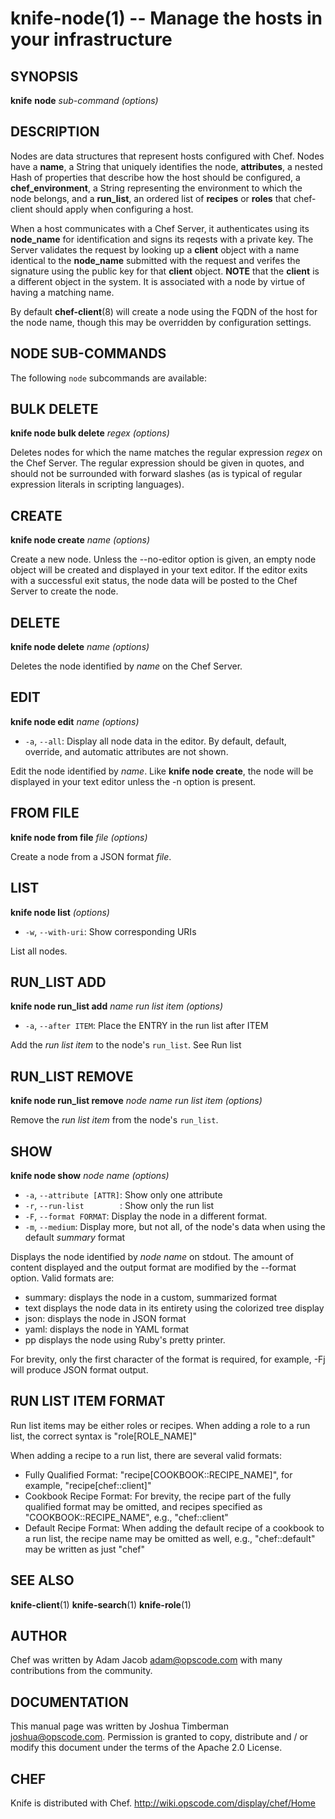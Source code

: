 knife-node(1) -- Manage the hosts in your infrastructure
========================================

## SYNOPSIS

__knife__ __node__ _sub-command_ _(options)_

## DESCRIPTION
Nodes are data structures that represent hosts configured with Chef.
Nodes have a __name__, a String that uniquely identifies the node,
__attributes__, a nested Hash of properties that describe how the host
should be configured, a __chef\_environment__, a String representing the
environment to which the node belongs, and a __run\_list__, an ordered
list of __recipes__ or __roles__ that chef-client should apply when
configuring a host.

When a host communicates with a Chef Server, it authenticates using its
__node\_name__ for identification and signs its reqests with a private
key.  The Server validates the request by looking up a __client__ object
with a name identical to the __node\_name__ submitted with the request
and verifes the signature using the public key for that __client__
object. __NOTE__ that the __client__ is a different object in the
system. It is associated with a node by virtue of having a matching
name.

By default __chef-client__(8) will create a node using the FQDN of the
host for the node name, though this may be overridden by configuration
settings.

## NODE SUB-COMMANDS
The following `node` subcommands are available:

## BULK DELETE
__knife node bulk delete__ _regex_ _(options)_

Deletes nodes for which the name matches the regular expression _regex_
on the Chef Server. The regular expression should be given in quotes,
and should not be surrounded with forward slashes (as is typical of
regular expression literals in scripting languages).

## CREATE
__knife node create__ _name_ _(options)_

Create a new node. Unless the --no-editor option is given, an empty node
object will be created and displayed in your text editor. If the editor
exits with a successful exit status, the node data will be posted to the
Chef Server to create the node.

## DELETE
__knife node delete__ _name_ _(options)_

Deletes the node identified by _name_ on the Chef Server.

## EDIT
__knife node edit__ _name_ _(options)_

  * `-a`, `--all`:
    Display all node data in the editor. By default, default, override,
    and automatic attributes are not shown.

Edit the node identified by _name_. Like __knife node create__, the node
will be displayed in your text editor unless the -n option is present.

## FROM FILE
__knife node from file__ _file_ _(options)_

Create a node from a JSON format _file_.

## LIST
__knife node list__ _(options)_

  * `-w`, `--with-uri`:
    Show corresponding URIs

List all nodes.

## RUN\_LIST ADD
__knife node run_list add__ _name_ _run list item_ _(options)_

  * `-a`, `--after ITEM`:
    Place the ENTRY in the run list after ITEM

Add the _run list item_ to the node's `run_list`. See Run list

## RUN\_LIST REMOVE
__knife node run_list remove__ _node name_ _run list item_ _(options)_

Remove the _run list item_ from the node's `run_list`.

## SHOW
__knife node show__ _node name_ _(options)_

  * `-a`, `--attribute [ATTR]`:
    Show only one attribute
  * `-r`, `--run-list        `:
    Show only the run list
  * `-F`, `--format FORMAT`:
    Display the node in a different format.
  * `-m`, `--medium`:
    Display more, but not all, of the node's data when using the default
    _summary_ format

Displays the node identified by _node name_ on stdout. The amount of
content displayed and the output format are modified by the --format
option. Valid formats are:

  * summary:
    displays the node in a custom, summarized format
  * text
    displays the node data in its entirety using the colorized tree
display
  * json:
    displays the node in JSON format
  * yaml:
    displays the node in YAML format
  * pp
    displays the node using Ruby's pretty printer.

For brevity, only the first character of the format is required, for
example, -Fj will produce JSON format output.

## RUN LIST ITEM FORMAT
Run list items may be either roles or recipes. When adding a role to a
run list, the correct syntax is "role[ROLE\_NAME]"

When adding a recipe to a run list, there are several valid formats:

  * Fully Qualified Format:
    "recipe[COOKBOOK::RECIPE\_NAME]", for example, "recipe[chef::client]"
  * Cookbook Recipe Format:
    For brevity, the recipe part of the fully qualified format may be omitted, and recipes specified as "COOKBOOK::RECIPE\_NAME", e.g., "chef::client"
  * Default Recipe Format:
    When adding the default recipe of a cookbook to a run list, the recipe name may be omitted as well, e.g., "chef::default" may be written as just "chef"

## SEE ALSO
  __knife-client__(1) __knife-search__(1) __knife-role__(1)

## AUTHOR
   Chef was written by Adam Jacob <adam@opscode.com> with many contributions from the community.

## DOCUMENTATION
   This manual page was written by Joshua Timberman <joshua@opscode.com>.
   Permission is granted to copy, distribute and / or modify this document under the terms of the Apache 2.0 License.

## CHEF
   Knife is distributed with Chef. <http://wiki.opscode.com/display/chef/Home>

